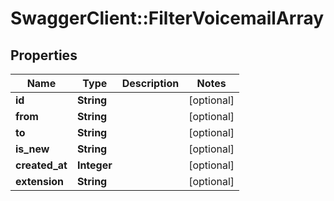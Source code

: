 # SwaggerClient::FilterVoicemailArray

## Properties
Name | Type | Description | Notes
------------ | ------------- | ------------- | -------------
**id** | **String** |  | [optional] 
**from** | **String** |  | [optional] 
**to** | **String** |  | [optional] 
**is_new** | **String** |  | [optional] 
**created_at** | **Integer** |  | [optional] 
**extension** | **String** |  | [optional] 


